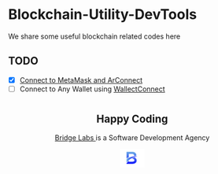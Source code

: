 # Blockchain-Utility-DevTools

We share some useful blockchain related codes here

## TODO

- [x] [Connect to MetaMask and ArConnect](eth-arweave-connect)
- [ ] Connect to Any Wallet using [WallectConnect](https://walletconnect.com/)

#

<h2 align="center">
  Happy Coding
</h2>
<p align="center"><a href="/">Bridge Labs </a> is a Software Development Agency</p>
<p align="center">
  <img src="./media/bridge-labs-icon.png" width="50" />
</p>
